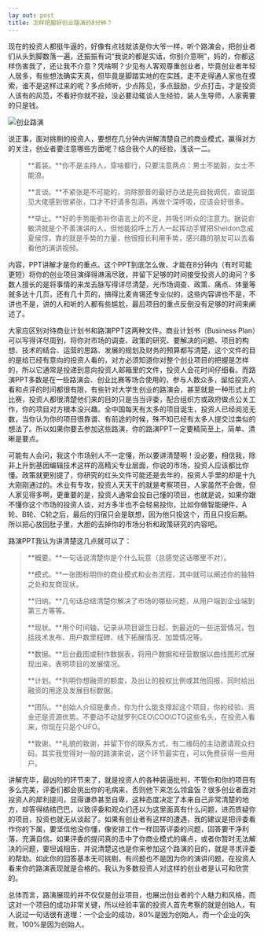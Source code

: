 ```yaml
---
lay out: post
title: 怎样把握好创业路演的8分钟？
---
```


现在的投资人都挺牛逼的，好像有点钱就该是你大爷一样，听个路演会，把创业者们从头到脚数落一遍，还振振有词“我说的都是实话，你别介意啊”，妈的，你都这样伤害我了，还让我不介意？凭啥啊？少见有人客观尊重创业者，毕竟创业者年轻人居多，有些想法确实天真，但毕竟是脚踏实地的在实践，走不走得通人家也在摸索，谁不是这样过来的呢？多点倾听，少点陈见，多点鼓励，少点打击，才是投资人该有的风范，不看好你就不投，没必要动辄谈人生经验，装人生导师，人家需要的只是钱。

![创业路演](https://farm5.staticflickr.com/4566/38230364352_5e504e4f51.jpg)

说正事，面对挑剔的投资人，要想在几分钟内讲解清楚自己的商业模式，赢得对方的关注，创业者要注意哪些方面呢？结合我个人的经验，浅谈一二。

> **着装。**你不是主持人，穿啥都行，只要注意两点：男士不能脏，女士不能浪。
>
> **言谈。**不紧张是不可能的，消除颤音的最好办法是先自我调侃，直说面见大佬感到很紧张，口才不好请多包涵，再做个深呼吸，应该会好很多。
>
> **举止。**好的手势能弥补你语言上的不足，并吸引听众的注意力。据说俞敏洪就是个不善演讲的人，但他能招呼上万人一起挥动手臂把Sheldon念成夏侯惇，靠的就是手势的力量，他很擅长利用手势，感兴趣的朋友可以去看看他的演讲视频。

内容，PPT讲解才是你的重点。这个PPT到底怎么做，才能在8分钟内（有时可能更短）将你的创业项目演绎得淋漓尽致，并留下足够的时间接受投资人的询问？多数人擅长的是将事情的来龙去脉写得详尽清楚，光市场调查、政策、痛点、体量等就多达十几页，还有几十页的，搞得比麦肯锡还专业似的，这些内容讲也不是，不讲也不是，讲的人和听的人都有些尴尬，最后项目的重点反倒没有足够的时间来阐述了。

大家应区别对待商业计划书和路演PPT这两种文件。商业计划书（Business Plan）可以写得详尽周到，将你对市场的调查、政策的研究、要解决的问题、项目的构想、技术的结合、运营的思路、发展的规划及财务的预算都写清楚，这个文件的目的是给已经有意向的投资人看的，对方必须知道你对整个创业项目的把握是怎样的，所以它通常是投递到意向投资人邮箱里的文件，投资人会花时间仔细看。而路演PPT多数是在一些路演会、创业比赛等场合使用的，参与人数众多，留给投资人看和点评的时间都很有限，有些针对大学生创业的路演会，甚至就是一种形式上的比赛，投资人都很清楚他们来的目的只是当当评委，配合组织方或政府做点公关工作，你的项目对方根本没兴趣。全中国每天有太多的项目诞生，投资人已经阅览无数，当你认为你的项目很靠谱、有前途的时候，殊不知已经有太多人提交过类似的想法了。所以如果你要去参加这些路演，你的路演PPT一定要精简至上，简单、清晰是要点。

可能有人会问，我这个市场别人不一定懂，所以要讲清楚啊！没必要，相信我，除非上升到基因编辑技术这样的高精尖专业层面，你说的市场，投资人应该都比你懂。政策就更别提了，你研究的红头文件可能还是去年的，投资人手里的却是十九大刚刚通过的。术业有专攻，投资人天天干的就是考察项目，人家虽然不会做，但人家见得多啊，更重要的是，投资人通常会投自己懂的项目，也就是说，如果你跟不懂你这个市场的投资人谈，对方多半也不会轻易投你，比如你做智能硬件，A轮、B轮、C轮之后，最后的归宿只会是联想，因为他只投这个，而且只投后期。所以把心放回肚子里，大胆的去掉你的市场分析和政策研究的内容吧。

路演PPT我认为讲清楚这几点就可以了：

> **概要。**一句话说清楚你是个什么玩意（总感觉这话哪里不对）。
>
> **模式。**一张图标明你的商业模式和业务流程，其中就可以阐述你的独特之处和友商现状。
>
> **归纳。**几句话总结清楚你解决了市场的哪些问题，从用户端到企业端到第三方等等。
>
> **现状。**用个时间轴，记录从项目诞生日起，到最近的一些运营情况，包括技术发布、用户数里程碑、线下拓展情况、加盟情况等。
>
> **数据。**后台截图或制作数据表，将用户数据和经营数据以曲线图形式展现出来，表明项目的发展情况。
>
> **计划。**列明你想融资的额度，及出让的股权比例或其他回报，同时给出融资的用途及发展目标数据。
>
> **团队。**创始人介绍是重点，你为什么能支撑起这个项目，你的经验、资金还是资源优势。不要动不动就罗列CEO\COO\CTO这些名头，在投资人看来，你现在只是个UFO。
>
> **致谢。**礼貌的致谢，并留下你的联系方式，有二维码的主动邀请观众扫码。其实我觉得对一般的路演来说，这个环节最实在，可以免费获得一些用户。

讲解完毕，最凶险的环节来了，就是投资人的各种装逼批判，不管你和你的项目有多么完美，评委们都会挑出你的毛病来，否则他下来怎么领盒饭？很多创业者面对投资人的犀利提问，显得谦恭甚至自卑，这种态度决定了本来自己非常清楚的地方，却答得结结巴巴，以致评委和观众们还以为这里面真有什么问题，进而质疑你的项目，投资也就无从谈起了。如果有创业者有这样的遭遇，我的建议是把评委看作你的下属，要坚信他没你懂，像安排工作一样回答评委的问题，回答要干净利落，充满自信。如果评委的提问真的击中了你商业模式的痛点，或者你暂时无法解决的问题，要坦诚相告，并说清楚这也是你来参加这个路演的目的，就是寻求评委的帮助。如此你的回答基本无可挑剔，有问题也不是因为你的演讲问题，在投资人看来你的路演表现就是合格的。我认为多数投资人对这样的创业者是认可和欣赏的。

总体而言，路演展现的并不仅仅是创业项目，也展出创业者的个人魅力和风格，而这对一个项目的成功非常关键，所以经验丰富的投资人首先考察的就是创始人，有人说过一句话很有道理：一个企业的成功，80%是因为创始人，而一个企业的失败，100%是因为创始人。